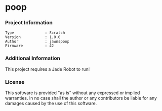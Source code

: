 poop
================



### Project Information
```
Type              : Scratch
Version           : 1.0.0
Author            : jawnspoop
Firmware          : 42
```

### Additional Information
This project requires a Jade Robot to run!

### License
This software is provided "as is" without any expressed or implied warranties.  In no case shall the author or any contributors be liable for any damages caused by the use of this software.

